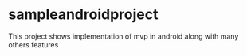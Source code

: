 # sampleandroidproject
This project shows implementation of mvp in android along with many others features 
